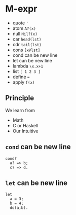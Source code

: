 # M-expr

- quote `'`
- atom `A?(x)`
- null `Nil?(x)`
- car `head(lst)`
- cdr `tail(lst)`
- cons `[x@lst]`
- cond can be new line
- let can be new line
- lambda `\x.x+1`
- list `[ 1 2 3 ]`
- define `=`
- apply `f(x)`

## Principle

We learn from

- Math
- C or Haskell
- Our Intuitive

## `cond` can be new line

```
cond?
  a? => b;
  c? => d.
```

## `let` can be new line

```
let
  a = 3;
  b = 4;
  do(a,b).
```
